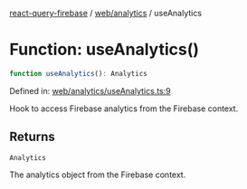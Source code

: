 [react-query-firebase](../../../modules.md) / [web/analytics](../index.md) / useAnalytics

# Function: useAnalytics()

```ts
function useAnalytics(): Analytics
```

Defined in: [web/analytics/useAnalytics.ts:9](https://github.com/vpishuk/react-query-firebase/blob/43c0734068a570cd646254bb366ccd8007f7dfed/web/analytics/useAnalytics.ts#L9)

Hook to access Firebase analytics from the Firebase context.

## Returns

`Analytics`

The analytics object from the Firebase context.
